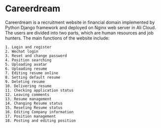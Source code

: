 # Careerdream
Careerdream is a recruitment website in financial domain implemented by Python Django framework and deployed on Nginx web server in Ali Cloud. The users are divided into two parts, which are human resources and job hunters. The main functions of the website include:
```
1. Login and register
2. Wechat login
3. Reset and change password
4. Position searching
5. Uploading avatar
6. Uploading resume
7. Editing resume online
8. Setting default resume
9. Deleting resume
10. Delivering resume
11. Checking application status
12. Leaving comments
13. Resume management
14. Changing Resume status
15. Reseting Resume status
16. Editing Company information
17. Position management
18. Posting and editing position
```
